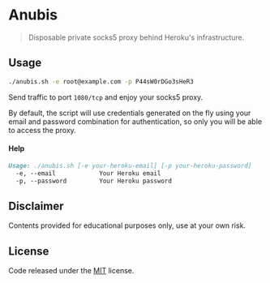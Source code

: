 # Anubis

> Disposable private socks5 proxy behind Heroku's infrastructure.

## Usage

```bash
./anubis.sh -e root@example.com -p P44sW0rDGo3sHeR3
```

Send traffic to port `1080/tcp` and enjoy your socks5 proxy.

By default, the script will use credentials generated on the fly using your email and password combination for authentication, so only you will be able to access the proxy.

#### Help

```md
Usage: ./anubis.sh [-e your-heroku-email] [-p your-heroku-password]
  -e, --email            Your Heroku email
  -p, --password         Your Heroku password
```

## Disclaimer

Contents provided for educational purposes only, use at your own risk.

## License

Code released under the [MIT](LICENSE) license.
